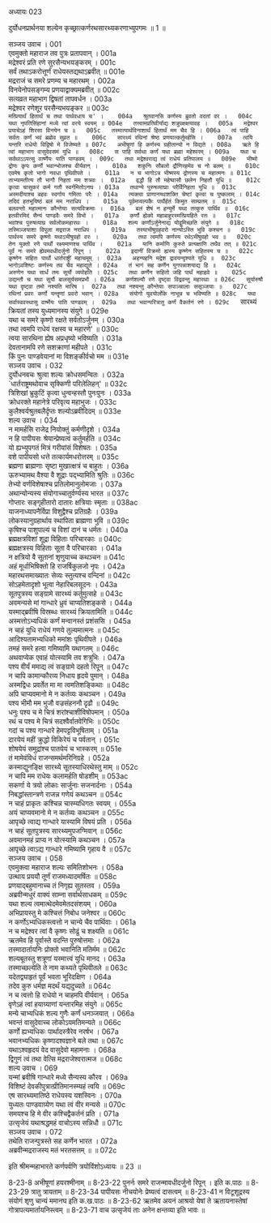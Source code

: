 अध्यायः 023

दुर्योधनप्रार्थनया शल्येन कृच्छ्रात्कर्णरथसारथ्यकरणाभ्युपगमः ॥ 1 ॥

सञ्जय उवाच ।	001  
एवमुक्तो महाराज तव पुत्रः प्रतापवान् ।	001a  
मद्रेश्वरं प्रति रणे सुरसैन्यभयङ्करम् ।	001c  
सर्वं तथाऽकरोत्तूर्णं राधेयस्तद्यथाऽब्रवीत् ॥	001e  
मद्रराजं च समरे प्रणम्य च महारथम् ।	002a  
विनयेनोपसङ्गम्य प्रणयाद्वाक्यमब्रवीत् ॥	002c  
सत्यव्रत महाभाग द्विषतां तापवर्धन ।	003a  
मद्रेश्वर रणेशूर परसैन्यभयङ्कर ॥	003c  
`मत्प्रियार्थं हितार्थं च तथा पार्थवधाय च' ।	004a  
श्रुतवानसि कर्णस्य ब्रुवतो वदतां वर ।	004c  
यथा नृपतिसिंहानां मध्ये त्वां वरये स्वयम् ॥	004e  
तत्त्वामप्रतिवीर्याद्य शत्रुपक्षक्षयावह ।	005a  
मद्रेश्वर प्रयाचेऽहं शिरसा विनयेन च ॥	005c  
तस्मात्पार्थविनाशार्थं हितार्थं मम चैव हि ।	006a  
त्वं पाहि सर्वतः कर्णं भवं ब्रह्मेव सुव्रत ॥	006c  
सारथ्यं रथिनां श्रेष्ठ प्रणयात्कर्तुमर्हसि ।	007a  
त्वयि यन्तरि राधेयो विद्विषो मे विजेष्यते ॥	007c  
अभीषूणां हि कर्णस्य ग्रहीतान्यो न विद्यते ।	008a  
ऋते हि त्वां महाभाग वासुदेवसमं युधि ॥	008c  
स पाहि सर्वथा कर्णं यथा ब्रह्मा महेश्वरम् ।	009a  
यथा च सर्वथाऽऽपत्सु वार्ष्णेयः पाति पाण्डवम् ।	009c  
तथा मद्रेश्वराद्य त्वं राधेयं प्रतिपालय ॥	009e  
भीष्मो द्रोणः कृपः कर्णो भवान्भोजश्च वीर्यवान् ।	010a  
शकुनिः सौबलो द्रौणिरहमेव च नो बलम् ॥	010c  
एवमेष कृतो भागो नवधा पृथिवीपते ।	011a  
न च भागोऽत्र भीष्मस्य द्रोणस्य च महात्मनः ॥	011c  
ताभ्यामतीत्य तौ भागौ निहता मम शत्रवः ।	012a  
वृद्धौ हि तौ महेष्वासौ छलेन निहतौ युधि ॥	012c  
कृत्वा चासुकरं कर्म गतौ स्वर्गमितोऽनघ ।	013a  
तथान्ये पुरुषव्याघ्राः परैर्विनिहता युधि ॥	013c  
अस्मदीयाश्च बहवः स्वर्गाय गमिताः परैः ।	014a  
त्यक्त्वा प्राणानय्थाशक्ति चेष्टां कृत्वा च पुष्कलाम् ।	014c  
तदिदं हतभूयिष्ठं बलं मम नराधिप ।	015a  
पूर्वमप्यल्पकैः पार्थैर्हतं किमुत साम्प्रतम् ॥	015c  
बलवन्तो महात्मानः कौन्तेयाः सत्यविक्रमाः ।	016a  
बलं शेषं न हन्युर्मे यथा तत्कुरु पार्थिव ॥	016c  
हतवीरमिदं सैन्यं पाण्डवैः समरे विभो ।	017a  
कर्णो ह्येको महाबाहुरस्मत्प्रियहिते रतः ॥	017c  
भवांश्च पुरुषव्याघ्र सर्वलोकमहारथः ।	018a  
शल्य कर्णोऽर्जुनेनाद्य योद्वुमिच्छति संयुगे ॥	018c  
तस्मिञ्जयाशा विपुला मद्रराज नराधिप ।	019a  
तस्याभीषुग्रहवरो नान्योऽस्ति भुवि कश्चन ॥	019c  
पार्थस्य समरे कृष्णो यथाऽभीषुग्रहो वरः ।	020a  
तथा त्वमपि कर्णस्य रथेऽभीषुग्रहो भव ॥	020c  
तेन युक्तो रणे पार्थो रक्ष्यमाणश्च पार्थिव ।	021a  
यानि कर्माणि कुरुते प्रत्यक्षाणि तथैव तत् ॥	021c  
पूर्वं नः समरे ह्येवमवधीदर्जुनो रिपून् ।	022a  
इदानीं विक्रमो ह्यस्य कृष्णेन सहितस्य च ॥	022c  
कृष्णेन सहितः पार्थो धार्तराष्ट्रीं महाचमूम् ।	023a  
अहन्यहनि मद्रेश द्रावयन्दृश्यते युधि ॥	023c  
भागोऽवशिष्टः कर्णस्य तव चैव महाद्युते ।	024a  
तं भागं सह कर्णेन युगपन्नाशयाद्य हि ॥	024c  
अरुणेन यथा सार्धं तमः सूर्यो व्यपोहति ।	025c  
तथा कर्णेन सहितो जहि पार्थं महाहवे ॥	025c  
उद्यन्तौ च यथा सूर्यौ बालसूर्यसमप्रभौ ।	026a  
कर्णशल्यौ रणे दृष्ट्वा विद्रवन्तु महारथाः ॥	026c  
सूर्यारुषौ यथा दृष्ट्वा तमो नश्यति मारिष ।	027a  
तथा नश्यन्तु कौन्तेयाः सपाञ्चालाः ससृञ्जयाः ॥	027c  
रथिनां प्रवरः कर्णो यन्तॄणां प्रवरो भवान् ।	028a  
संयोगो युवयोर्लोके नाभून्न च भविष्यति ॥	028c  
यथा सर्वास्ववस्थासु वार्ष्मेयः पाति पाण्डवम् ।	029a  
तथा भवान्परित्रातु कर्णं वैकर्तनं रणे ।	029c  
`सारथ्यं क्रियतां तस्य युध्यमानस्य संयुगे ॥	029e  
यथा च समरे कृष्णो रक्षते सर्वतोऽर्जुनम् ।	030a  
तथा त्वमपि राधेयं रक्षस्व च महारणे' ॥	030c  
त्वया सारथिना ह्येष अप्रधृष्यो भविष्यति ।	031a  
देवतानामपि रणे सशक्राणां महीपते ।	031c  
किं पुनः पाण्डवेयानां मा विशङ्कीर्वचो मम ॥	031e  
सञ्जय उवाच ।	032  
दुर्योधनवचः श्रुत्वा शल्यः क्रोधसमन्वितः ।	032a  
`धार्तराष्ट्रमथोवाच सृक्किणी परिलेलिहन्' ॥	032c  
त्रिशिखां भ्रुकुटिं कृत्वा धुन्वन्हस्तौ पुनःपुनः ।	033a  
क्रोधरक्ते महानेत्रे परिवृत्य महाभुजः ।	033c  
कुलैश्वर्यश्रुतबलैर्दृप्तः शल्योऽब्रवीदिदम् ॥	033e  
शल्य उवाच ।	034  
न मामर्हसि राजेद्र नियोक्तुं कर्मणीदृशे ।	034a  
न हि पापीयसः श्रेयान्प्रेष्यत्वं कर्तुमर्हति ॥	034c  
यो ह्यभ्युपगतं मित्रं गरीयांसं विशेषतः ।	035a  
वशे पापीयसो धत्ते तत्कार्यमधरोत्तरम् ॥	035c  
ब्रह्मणा ब्राह्मणाः सृष्टा मुखात्क्षत्रं च बाहुतः ।	036a  
ऊरुभ्यामथ वैश्या वै शूद्राः पद्भ्यामिति श्रुतिः ॥	036c  
तेभ्यो वर्णविशेषाश्च प्रतिलोमानुलोमजाः ।	037a  
अथान्योन्यस्य संयोगाच्चातुर्वर्ण्यस्य भारत ॥	037c  
गोप्तारः सङ्गृहीतारो दातारः क्षत्रियाः स्मृताः ॥	038ac  
याजनाध्यापनैर्विप्रा विशुद्वैश्च प्रतिग्रहैः ।	039a  
लोकस्यानुग्रहार्थाय स्थापिता ब्राह्मणा भुवि ॥	039c  
कृषिश्च पाशुपाल्यं च विशां दानं च धर्मतः ।	040a  
ब्रह्मक्षत्रविशां शूद्रा विहिताः परिचारकाः ॥	040c  
ब्रह्मक्षत्रस्य विहिताः सूता वै परिचारकाः ।	041a  
न क्षत्रियो वै सूतानां शृणुयाच्च कथञ्चन ॥	041c  
अहं मूर्धाभिषिक्तो हि राजर्षिकुलजो नृपः ।	042a  
महारथसमाख्यातः सेव्यः स्तुत्यश्च वन्दिनां ॥	042c  
सोऽहमेतादृशो भूत्वा नेहारिबलसूदनः ।	043a  
सूतपुत्रस्य सङ्ग्रामे सारथ्यं कर्तुमुत्सहे ॥	043c  
अवमन्यसे मां गान्धारे ध्रुवं चाप्यतिशङ्कसे ।	044a  
यस्माद्ब्रवीषि विस्रब्धः सारथ्यं क्रियतामिति ॥	044c  
अस्मत्तोऽभ्यधिकं कर्णं मन्वानस्तं प्रशंससि ।	045a  
न चाहं युधि राधेयं गणये तुल्यमात्मनः ॥	045c  
आदिश्यतामभ्यधिको ममांशः पृथिवीपते ।	046a  
तमहं समरे हत्वा गमिष्यामि यथागतम् ॥	046c  
अथवाप्येक एवाहं योत्स्यामि तव शत्रुभिः ।	047a  
पश्य वीर्यं ममाद्य त्वं सङ्ग्रामे दहतो रिपून् ॥	047c  
न चापि कामान्कौरव्य निधाय हृदये पुमान् ।	048a  
अस्मद्विधः प्रवर्तेत मा मा त्वमतिशङ्किथाः ॥	048c  
अपि चाप्यवमानो मे न कर्तव्यः कथञ्चन ।	049a  
पश्य भीमौ मम भुजौ वज्रसंहननौ दृढौ ॥	049c  
धनुः पश्य च मे चित्रं शरांश्चाशीविषोपमान् ।	050a  
रथं च पश्य मे चित्रं सदश्वैर्वातवेगिभिः ॥	050c  
गदां च पश्य गान्धारे हेमपट्टविभूषिताम् ।	051a  
दारयेयं महीं क्रुद्धो विकिरेयं च पर्वतान् ।	051c  
शोषयेयं समुद्रांश्च पातयेयं च भास्करम् ॥	051e  
तं मामेवंविधं राजन्समर्थमरिनिग्रहे ।	052a  
कस्माद्युनङ्क्षि सारथ्ये सूतस्याधिरथेस्तु माम् ॥	052c  
न चापि मम राधेयः कलामर्हति षोडशीम् ॥	053ac  
सकर्णा ये त्रयो लोकाः सार्जुनाः सजनार्दनाः ।	054a  
निबद्धांस्तान्त्रणे राजन्न गणेयं कथञ्चन ॥	054c  
न चाहं प्राकृतः कश्चिन्न चास्म्यधिगतः स्वयम् ।	055a  
अयं चाप्यवमानो मे न कर्तव्यः कथञ्चन ॥	055c  
आपृच्छे त्वाद्य गान्धारे यास्यामि विषयं प्रति ।	056a  
न चाहं सूतपुत्रस्य सारथ्यमुपजग्मिवान् ॥	056c  
अवमानमहं प्राप्य न योत्स्यामि कथञ्चन ।	057a  
आपृच्छे त्वाऽद्य गान्धारे गमिष्यामि गृहाय वै ॥	057c  
सञ्जय उवाच ।	058  
एवमुक्त्वा महाराज शल्यः समितिशोभनः ।	058a  
उत्थाय प्रययौ तूर्णं राजमध्यादमर्षितः ॥	058c  
प्रणयाद्बहुमानाच्च तं निगृह्य सुतस्तव ।	059a  
अब्रवीन्मधुरं वाक्यं साम्ना सर्वार्थसाधकम् ॥	059c  
यथा शल्य त्वमात्थेदमेवमेतदसंशयम् ।	060a  
अभिप्रायस्तु मे कश्चित्तं निबोध जनेश्वर ॥	060c  
न कर्णोऽभ्यधिकस्त्वत्तो न चान्ये चैव पार्थिवाः ।	061a  
न च मद्रेश्वर त्वां वै कृष्णः सोढुं च शक्ष्यति ॥	061c  
ऋतमेव हि पूर्वास्ते वदन्ति पुरुषोत्तमाः ।	062a  
तस्मादार्तायनिः प्रोक्तो भवानिति मतिर्मम ॥	062c  
शल्यबूतस्तु शत्रूणां यस्मात्त्वं युधि मानद ।	063a  
तस्माच्छल्येति ते नाम कथ्यते पृथिवीतले ॥	063c  
यदेतद्व्याहृतं पूर्वं भवता भूरिदक्षिण ।	064a  
तदेव कुरु धर्मज्ञ मदर्थं यद्यदुच्यते ॥	064c  
न च त्वत्तो हि राधेयो न चाहमपि वीर्यवान् ।	065a  
वृणेऽहं त्वां हयाग्र्याणां यन्तारमिह संयुगे ॥	065c  
मन्ये चाभ्यधिकं शल्य गुणैः कर्णं धनञ्जयात् ।	066a  
भवन्तं वासुदेवाच्च लोकोऽयमतिमन्यते ॥	066c  
कर्णो ह्यभ्यधिकः पार्थादस्त्रैरेव नरर्षभ ।	067a  
भवानभ्यधिकः कृष्णादश्वज्ञाने बले तथा ॥	067c  
यथाऽश्वहृदयं वेद वासुदेवो महामनाः ।	068a  
द्विगुणं त्वं तथा वेत्सि मद्रराजेश्वरात्मज ॥	068c  
शल्य उवाच ।	069  
यन्मां ब्रवीषि गान्धारे मध्ये सैन्यस्य कौरव ।	069a  
विशिष्टं देवकीपुत्रात्प्रीतिमानस्म्यहं त्वयि ॥	069c  
एष सारथ्यमातिष्ठे राधेयस्य यशस्विनः ।	070a  
युध्यतः पाण्डवाग्र्येण यथा त्वं वीर मन्यसे ॥	070c  
समयश्च हि मे वीर कश्चिद्वैकर्तनं प्रति ।	071a  
उत्सृजेयं यथाश्रद्धमहं वाचोऽस्य सन्निधौ ॥	071c  
सञ्जय उवाच ।	072  
तथेति राजन्पुत्रस्ते सह कर्णेन भारत ।	072a  
अब्रवीन्मद्रराजस्य मतं भरतसत्तम् ॥ ॥	072c  

इति श्रीमन्महाभारते कर्णपर्वणि त्रयोविंशोऽध्यायः ॥ 23 ॥

8-23-8 अभीषूणां हयरश्मीनाम् ॥ 8-23-22 पुनर्नः समरे राजन्मावधीदर्जुनो रिपून् । इति क.पाठः ॥ 8-23-29 त्रातु त्रायताम् ॥ 8-23-34 पापीयसः नीचयोनेः प्रेष्यत्वं दासत्वम् ॥ 8-23-41 न विटूशूद्रस्य संयोगं शृणु चान्यं ममानघ इति क.ख.पाठः ॥ 8-23-62 ऋतमेव अयनं आश्रयो येषां ते ऋतायनास्तेषां गोत्रापत्यमार्तायनिस्त्वम् ॥ 8-23-71 वाच उत्सृजेयं ताः अनेन क्षन्तव्या इति भावः ॥
